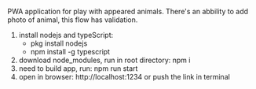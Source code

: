 PWA application for play with appeared animals. There's an abbility to add photo of animal, this flow has validation.

1. install nodejs and typeScript: 
    - pkg install nodejs
    - npm install -g typescript
2. download node_modules, run in root directory: npm i
3. need to build app, run: npm run start 
4. open in browser: http://localhost:1234 or push the link in terminal
